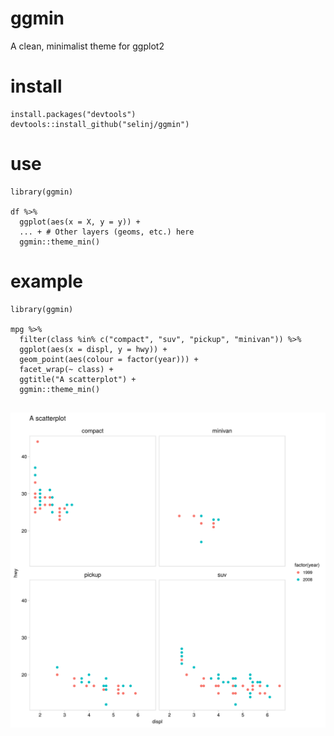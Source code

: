 # ggmin
A clean, minimalist theme for ggplot2


# install
```
install.packages("devtools")  
devtools::install_github("selinj/ggmin")
```

# use
```
library(ggmin)

df %>%
  ggplot(aes(x = X, y = y)) +
  ... + # Other layers (geoms, etc.) here
  ggmin::theme_min()

```

# example
```
library(ggmin)

mpg %>% 
  filter(class %in% c("compact", "suv", "pickup", "minivan")) %>% 
  ggplot(aes(x = displ, y = hwy)) +
  geom_point(aes(colour = factor(year))) +
  facet_wrap(~ class) +
  ggtitle("A scatterplot") +
  ggmin::theme_min()
  
```
![](fig/mpg.png)